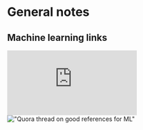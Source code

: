 
# General notes


## Machine learning links

!["Andrew Ng's lecture notes"](http://cs229.stanford.edu/materials.html)
!["Quora thread on good references for ML"](http://www.quora.com/What-are-some-good-resources-to-learn-about-machine-learning)


